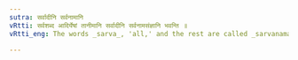 ```yaml
---
sutra: सर्वादीनि सर्वनामानि
vRtti: सर्वशब्द आदिर्येषां तानीमानि सर्वादीनि सर्वनामसंज्ञानि भवन्ति ॥
vRtti_eng: The words _sarva_, 'all,' and the rest are called _sarvanama_ or pronouns.

---
```

